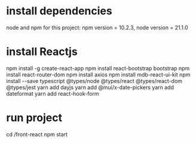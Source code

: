 # install dependencies
node and npm
for this project: npm version = 10.2.3, node version = 21.1.0

# install Reactjs
npm install -g create-react-app
npm install react-bootstrap bootstrap
npm install react-router-dom
npm install axios
npm install mdb-react-ui-kit
npm install --save typescript @types/node @types/react @types/react-dom @types/jest
yarn add dayjs
yarn add @mui/x-date-pickers
yarn add dateformat 
yarn add react-hook-form

# run project
cd /front-react
npm start